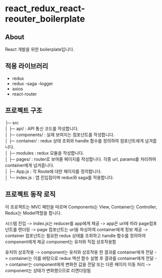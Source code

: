 # react_redux_react-reouter_boilerplate

## About

React 개발을 위한 boilerplate입니다.

## 적용 라이브러리

- redux
- redux -saga -logger
- axios
- react-router

## 프로젝트 구조

├─ src  
│ ├─ api/ : API 통신 코드를 작성합니다.  
│ ├─ components/ : 실제 보여지는 컴포넌트를 작성합니다.  
│ ├─ container/ : redux 상태 조회와 handle 함수를 정의하여 컴포넌트에게 넘겨줍니다.  
│ ├─ modules : redux 모듈을 작성합니다.  
│ ├─ pages/ : router로 보여줄 페이지를 작성합니다. 각종 url, params를 처리하여 container에게 넘겨줍니다.  
│ ├─ App.js : 각 Route에 대한 페이지를 정의합니다.  
│ └─ index.js : 앱 진입점이며 redux와 saga를 적용합니다.

## 프로젝트 동작 로직

이 프로젝트는 MVC 패턴을 따르며 Components는 View, Container는 Controller, Redux는 Model역할을 합니다.

시스템 진입 -> index.js는 reducer를 app에게 제공 -> app은 url에 따라 page컴포넌트를 렌더링 -> page 컴포넌트는 url을 파싱하여 container에게 정보 제공 -> container 컴포넌트는 필요한 redux 상태를 조회하고 handle 함수를 정의하여 component에게 제공 component는 유저와 직접 상호작용함

유저의 상호작용 -> component는 유저와 상호작용 한 결과를 container에게 전달 -> container는 이를 바탕으로 redux 액션 함수 실행 후 결과를 container에게 전달 -> container는 component에게 변화한 값을 전달 또는 다른 페이지 이동 처리 -> component는 상태가 변화했으므로 리랜더링됨
